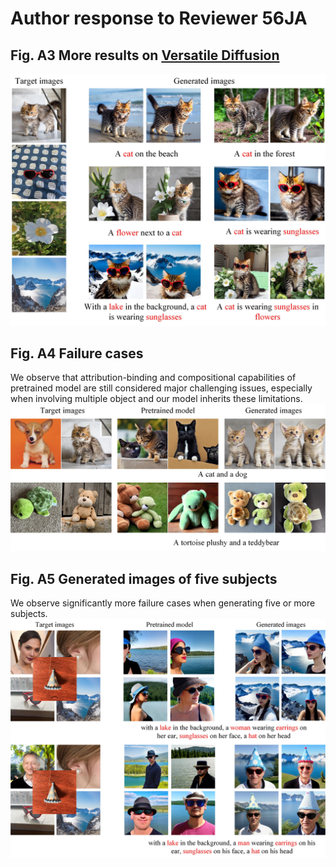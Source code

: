# Author response to Reviewer 56JA
## Fig. A3 More results on [Versatile Diffusion](https://arxiv.org/abs/2211.08332)
![image](https://github.com/anonymouscones/anonymous/blob/main/assets/other_architecture.jpg)
## Fig. A4 Failure cases
We observe that attribution-binding and compositional capabilities of pretrained model are still considered major challenging issues, especially when involving multiple object and our model inherits these limitations.
![image](https://github.com/anonymouscones/anonymous/blob/main/assets/failure_cases.jpg)

## Fig. A5 Generated images of five subjects
We observe significantly more failure cases when generating five or more subjects.
![image](https://github.com/anonymouscones/anonymous/blob/main/assets/five_subjects.jpg)
